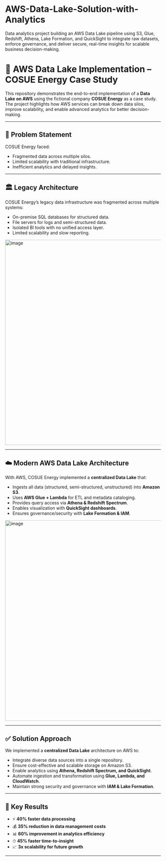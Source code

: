 # AWS-Data-Lake-Solution-with-Analytics
Data analytics project building an AWS Data Lake pipeline using S3, Glue, Redshift, Athena, Lake Formation, and QuickSight to integrate raw datasets, enforce governance, and deliver secure, real-time insights for scalable business decision-making.


# 🚀 AWS Data Lake Implementation – COSUE Energy Case Study  

This repository demonstrates the end-to-end implementation of a **Data Lake on AWS** using the fictional company **COSUE Energy** as a case study.  
The project highlights how AWS services can break down data silos, improve scalability, and enable advanced analytics for better decision-making.  

---

## 📌 Problem Statement  
COSUE Energy faced:  
- Fragmented data across multiple silos.  
- Limited scalability with traditional infrastructure.  
- Inefficient analytics and delayed insights.  

---

## 🏛️ Legacy Architecture  
COSUE Energy’s legacy data infrastructure was fragmented across multiple systems:  
- On-premise SQL databases for structured data.  
- File servers for logs and semi-structured data.  
- Isolated BI tools with no unified access layer.  
- Limited scalability and slow reporting.  

<img width="1166" height="663" alt="image" src="https://github.com/user-attachments/assets/75e8ed5e-2a72-4ce8-921a-d53466a2599f" />


---

## ☁️ Modern AWS Data Lake Architecture  
With AWS, COSUE Energy implemented a **centralized Data Lake** that:  
- Ingests all data (structured, semi-structured, unstructured) into **Amazon S3**.  
- Uses **AWS Glue + Lambda** for ETL and metadata cataloging.  
- Provides query access via **Athena & Redshift Spectrum**.  
- Enables visualization with **QuickSight dashboards**.  
- Ensures governance/security with **Lake Formation & IAM**.  

<img width="1169" height="648" alt="image" src="https://github.com/user-attachments/assets/f14d89eb-a035-4ba1-8cb7-97fa156aee57" />

---

## ✅ Solution Approach  
We implemented a **centralized Data Lake** architecture on AWS to:  
- Integrate diverse data sources into a single repository.  
- Ensure cost-effective and scalable storage on Amazon S3.  
- Enable analytics using **Athena, Redshift Spectrum, and QuickSight**.  
- Automate ingestion and transformation using **Glue, Lambda, and CloudWatch**.  
- Maintain strong security and governance with **IAM & Lake Formation**.  

---

## 🎯 Key Results  
- ⚡ **40% faster data processing**  
- 💰 **35% reduction in data management costs**  
- 📊 **60% improvement in analytics efficiency**  
- ⏱ **45% faster time-to-insight**  
- 📈 **3x scalability for future growth**  

---

